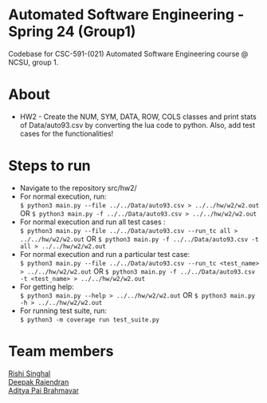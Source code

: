 # Automated Software Engineering - Spring 24 (Group1)
Codebase for CSC-591-(021) Automated Software Engineering course @ NCSU, group 1.

# About
* HW2 - Create the NUM, SYM, DATA, ROW, COLS classes and print stats of Data/auto93.csv by converting the lua code to python. Also, add test cases for the functionalities!<br/>

# Steps to run
* Navigate to the repository src/hw2/ <br/>
* For normal execution, run: <br/>
  `$ python3 main.py --file ../../Data/auto93.csv > ../../hw/w2/w2.out` OR `$ python3 main.py -f ../../Data/auto93.csv > ../../hw/w2/w2.out`
* For normal execution and run all test cases : <br/>
  `$ python3 main.py --file ../../Data/auto93.csv --run_tc all > ../../hw/w2/w2.out` OR `$ python3 main.py -f ../../Data/auto93.csv -t all > ../../hw/w2/w2.out`
* For normal execution and run a particular test case: <br/>
  `$ python3 main.py --file ../../Data/auto93.csv --run_tc <test_name> > ../../hw/w2/w2.out` OR `$ python3 main.py -f ../../Data/auto93.csv -t <test_name> > ../../hw/w2/w2.out`
* For getting help: <br/>
  `$ python3 main.py --help > ../../hw/w2/w2.out` OR `$ python3 main.py -h > ../../hw/w2/w2.out`
* For running test suite, run:<br/>
  `$ python3 -m coverage run test_suite.py`

# Team members
[Rishi Singhal](https://www.linkedin.com/in/rishi-singhal1101/)<br/>
[Deepak Rajendran](https://www.linkedin.com/in/deepr41)<br/>
[Aditya Pai Brahmavar](https://www.linkedin.com/in/adityapai16/)<br/>
